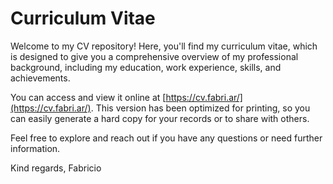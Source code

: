 # Curriculum Vitae

Welcome to my CV repository! Here, you'll find my curriculum vitae, which is designed to give you a comprehensive overview of my professional background, including my education, work experience, skills, and achievements.

You can access and view it online at [https://cv.fabri.ar/](https://cv.fabri.ar/). This version has been optimized for printing, so you can easily generate a hard copy for your records or to share with others.

Feel free to explore and reach out if you have any questions or need further information.

Kind regards,
Fabricio
